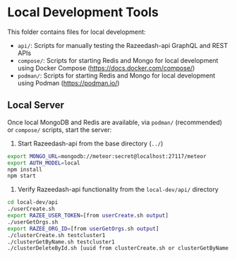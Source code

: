 # Local Development Tools

This folder contains files for local development:

- `api/`: Scripts for manually testing the Razeedash-api GraphQL and REST APIs
- `compose/`: Scripts for starting Redis and Mongo for local development using Docker Compose (https://docs.docker.com/compose/)
- `podman/`: Scripts for starting Redis and Mongo for local development using Podman (https://podman.io/)

## Local Server

Once local MongoDB and Redis are available, via `podman/` (recommended) or `compose/` scripts, start the server:

1. Start Razeedash-api from the base directory (`../`)
```bash
export MONGO_URL=mongodb://meteor:secret@localhost:27117/meteor
export AUTH_MODEL=local
npm install
npm start
```
1. Verify Razeedash-api functionality from the `local-dev/api/` directory
```bash
cd local-dev/api
./userCreate.sh
export RAZEE_USER_TOKEN=[from userCreate.sh output]
./userGetOrgs.sh
export RAZEE_ORG_ID=[from userGetOrgs.sh output]
./clusterCreate.sh testcluster1
./clusterGetByName.sh testcluster1
./clusterDeleteById.sh [uuid from clusterCreate.sh or clusterGetByName.sh output]
```

